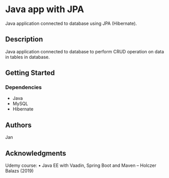# Java app with JPA

Java application connected to database using JPA (Hibernate).

## Description

Java application connected to database to perform CRUD operation on data in tables in database.

## Getting Started

### Dependencies

* Java
* MySQL
* Hibernate

## Authors

Jan

## Acknowledgments

Udemy course: •	Java EE with Vaadin, Spring Boot and Maven – Holczer Balazs (2019)
